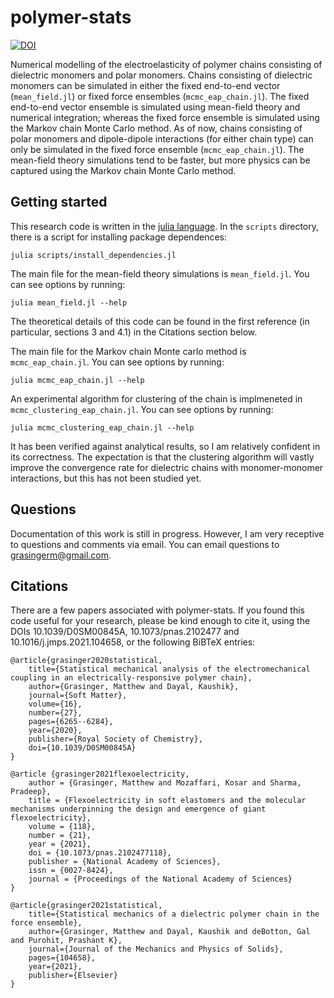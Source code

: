 # polymer-stats
[![DOI](https://zenodo.org/badge/260955234.svg)](https://zenodo.org/badge/latestdoi/260955234)

Numerical modelling of the electroelasticity of polymer chains consisting of dielectric monomers and polar monomers.
Chains consisting of dielectric monomers can be simulated in either the fixed end-to-end vector (`mean_field.jl`) or fixed force ensembles (`mcmc_eap_chain.jl`).
The fixed end-to-end vector ensemble is simulated using mean-field theory and numerical integration; whereas the fixed force ensemble is simulated using the Markov chain Monte Carlo method.
As of now, chains consisting of polar monomers and dipole-dipole interactions (for either chain type) can only be simulated in the fixed force ensemble (`mcmc_eap_chain.jl`). The mean-field theory simulations tend to be faster, but more physics can be captured using the Markov chain Monte Carlo method.

## Getting started
This research code is written in the [julia language](https://julialang.org/).
In the ``scripts`` directory, there is a script for installing package dependences:
    
    julia scripts/install_dependencies.jl
    
The main file for the mean-field theory simulations is ``mean_field.jl``.
You can see options by running:

    julia mean_field.jl --help
    
The theoretical details of this code can be found in the first reference (in particular, sections 3 and 4.1) in the Citations section below.

The main file for the Markov chain Monte carlo method is ``mcmc_eap_chain.jl``.
You can see options by running:

    julia mcmc_eap_chain.jl --help

An experimental algorithm for clustering of the chain is implmeneted in ``mcmc_clustering_eap_chain.jl``.
You can see options by running:

    julia mcmc_clustering_eap_chain.jl --help
    
It has been verified against analytical results, so I am relatively confident in its correctness.
The expectation is that the clustering algorithm will vastly improve the convergence rate for dielectric chains with monomer-monomer interactions, but this has not been studied yet.

## Questions
Documentation of this work is still in progress. However, I am very receptive to questions and comments via email. You can email questions to grasingerm@gmail.com.

## Citations
There are a few papers associated with polymer-stats. 
If you found this code useful for your research, please be kind enough to cite it, using the DOIs 10.1039/D0SM00845A, 10.1073/pnas.2102477 and 10.1016/j.jmps.2021.104658, or the following BiBTeX entries:


    @article{grasinger2020statistical,
        title={Statistical mechanical analysis of the electromechanical coupling in an electrically-responsive polymer chain},
        author={Grasinger, Matthew and Dayal, Kaushik},
        journal={Soft Matter},
        volume={16},
        number={27},
        pages={6265--6284},
        year={2020},
        publisher={Royal Society of Chemistry},
        doi={10.1039/D0SM00845A}
    }
    
    @article {grasinger2021flexoelectricity,
        author = {Grasinger, Matthew and Mozaffari, Kosar and Sharma, Pradeep},
        title = {Flexoelectricity in soft elastomers and the molecular mechanisms underpinning the design and emergence of giant flexoelectricity},
        volume = {118},
        number = {21},
        year = {2021},
        doi = {10.1073/pnas.2102477118},
        publisher = {National Academy of Sciences},
        issn = {0027-8424},
        journal = {Proceedings of the National Academy of Sciences}
    }

    @article{grasinger2021statistical,
        title={Statistical mechanics of a dielectric polymer chain in the force ensemble},
        author={Grasinger, Matthew and Dayal, Kaushik and deBotton, Gal and Purohit, Prashant K},
        journal={Journal of the Mechanics and Physics of Solids},
        pages={104658},
        year={2021},
        publisher={Elsevier}
    }
